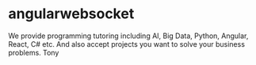 # angularwebsocket
We provide programming tutoring including AI, Big Data, Python, Angular, React, C# etc. And also accept projects you want to solve your business problems. Tony
